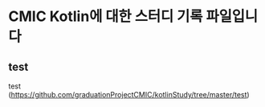 CMIC Kotlin에 대한 스터디 기록 파일입니다
=======================================

## test

test (https://github.com/graduationProjectCMIC/kotlinStudy/tree/master/test)